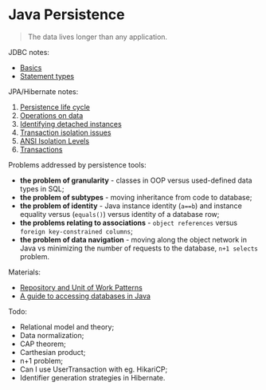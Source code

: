 # Java Persistence

> The data lives longer than any application.

JDBC notes:
* [Basics](./jdbc/basics.md)
* [Statement types](./jdbc/statements.md)

JPA/Hibernate notes:
1. [Persistence life cycle](./hibernate/persistence_life_cycle.md)
2. [Operations on data](./hibernate/operations.md)
3. [Identifying detached instances](./hibernate/detached_state.md)
4. [Transaction isolation issues](./hibernate/transaction_isolation_issues.md)
5. [ANSI Isolation Levels](./hibernate/isolation_levels.md)
5. [Transactions](./hibernate/transactions.md)

Problems addressed by persistence tools:
* **the problem of granularity** - classes in OOP versus used-defined data types in SQL;
* **the problem of subtypes** - moving inheritance from code to database;
* **the problem of identity** - Java instance identity (`a==b`) and instance equality versus (`equals()`) versus identity of a database row;
* **the problems relating to associations** - `object references` versus `foreign key-constrained columns`;
* **the problem of data navigation** - moving along the object network in Java vs minimizing the number of requests to the database, `n+1 selects` problem.

Materials:
* [Repository and Unit of Work Patterns](https://www.programmingwithwolfgang.com/repository-and-unit-of-work-pattern/)
* [A guide to accessing databases in Java](https://www.marcobehler.com/guides/a-guide-to-accessing-databases-in-java)

Todo:
* Relational model and theory;
* Data normalization;
* CAP theorem;
* Carthesian product;
* n+1 problem;
* Can I use UserTransaction with eg. HikariCP;
* Identifier generation strategies in Hibernate.


